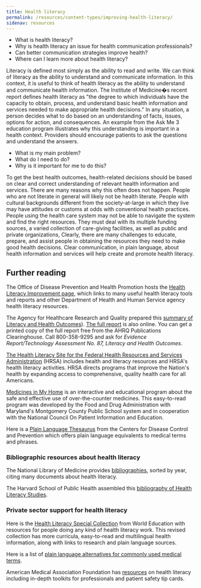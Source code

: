```yaml
---
title: Health literacy
permalink: /resources/content-types/improving-health-literacy/
sidenav: resources
---
```


- What is health literacy?
- Why is health literacy an issue for health communication professionals?
- Can better communication strategies improve health?
- Where can I learn more about health literacy?

Literacy is defined most simply as the ability to read and write. We can think of literacy as the ability to understand and communicate information. In this context, it is useful to think of health literacy as the ability to understand and communicate health information. The Institute of Medicine�s recent report defines health literacy as "the degree to which individuals have the capacity to obtain, process, and understand basic health information and services needed to make appropriate health decisions." In any situation, a person decides what to do based on an understanding of facts, issues, options for action, and consequences. An example from the Ask Me 3 education program illustrates why this understanding is important in a health context. Providers should encourage patients to ask the questions and understand the answers.

- What is my main problem?
- What do I need to do?
- Why is it important for me to do this?

To get the best health outcomes, health-related decisions should be based on clear and correct understanding of relevant health information and services. There are many reasons why this often does not happen. People who are not literate in general will likely not be health literate. People with cultural backgrounds different from the society-at-large in which they live may have attitudes or customs at odds with conventional health practices. People using the health care system may not be able to navigate the system and find the right resources. They must deal with its multiple funding sources, a varied collection of care-giving facilities, as well as public and private organizations, Clearly, there are many challenges to educate, prepare, and assist people in obtaining the resources they need to make good health decisions. Clear communication, in plain language, about health information and services will help create and promote health literacy.

## Further reading

The Office of Disease Prevention and Health Promotion hosts the [Health Literacy Improvement page](http://www.health.gov/communication/literacy/default.htm), which links to many useful health literacy tools and reports and other Department of Health and Human Service agency health literacy resources.

The Agency for Healthcare Research and Quality prepared this [summary of Literacy and Health Outcomes](http://www.ahrq.gov/clinic/epcsums/litsum.htm')). [The full report](http://www.ncbi.nlm.nih.gov/books/bv.fcgi?rid=hstat1a.chapter.32213) is also online. You can get a printed copy of the full report free from the AHRQ Publications Clearinghouse. Call 800-358-9295 and ask for _Evidence Report/Technology Assessment No. 87, Literacy and Health Outcomes_.

[The Health Literacy Site for the Federal Health Resources and Services Administration](http://www.hrsa.gov/publichealth/healthliteracy/) (HRSA) includes health and literacy resources and HRSA's health literacy activities. HRSA directs programs that improve the Nation's health by expanding access to comprehensive, quality health care for all Americans.

[Medicines in My Home](http://www.fda.gov/medsinmyhome/) is an interactive and educational program about the safe and effective use of over-the-counter medicines. This easy-to-read program was developed by the Food and Drug Administration with Maryland's Montgomery County Public School system and in cooperation with the National Council On Patient Information and Education.<br>

Here is a [Plain Language Thesaurus](Thesaurus_V-10.doc) from the Centers for Disease Control and Prevention which offers plain language equivalents to medical terms and phrases.

### Bibliographic resources about health literacy

The National Library of Medicine provides [bibliographies](http://www.nlm.nih.gov/services/queries/health_literacy.html), sorted by year, citing many documents about health literacy.

The Harvard School of Public Health assembled this [bibliography of Health Literacy Studies](http://www.hsph.harvard.edu/healthliteracy/).

### Private sector support for health literacy

Here is the [Health Literacy Special Collection](http://www.healthliteracy.worlded.org/) from World Education with resources for people doing any kind of health literacy work. This revised collection has more curricula, easy-to-read and multilingual health information, along with links to research and plain language sources.<br>

Here is a list of [plain language alternatives for commonly used medical terms](http://healthcare.partners.org/phsirb/consfrm_files/Plain_Language_Alternatives_for_Patient_Information_and_Consent_Materials.pdf).

American Medical Association Foundation has [resources](http://www.ama-assn.org/ama/no-index/physician-resources/8115.shtml) on health literacy including in-depth toolkits for professionals and patient safety tip cards.
